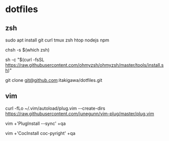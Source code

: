 # dotfiles

## zsh

sudo apt install git curl tmux zsh htop nodejs npm

chsh -s $(which zsh)

sh -c "$(curl -fsSL https://raw.githubusercontent.com/ohmyzsh/ohmyzsh/master/tools/install.sh)"

git clone git@github.com:itakigawa/dotfiles.git

## vim

curl -fLo ~/.vim/autoload/plug.vim --create-dirs https://raw.githubusercontent.com/junegunn/vim-plug/master/plug.vim

vim +'PlugInstall --sync' +qa

vim +'CocInstall coc-pyright' +qa


